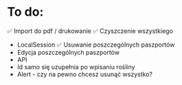 # To do:
✅ Import do pdf / drukowanie
✅ Czyszczenie wszystkiego
- LocalSession
✅ Usuwanie poszczególnych paszportów
- Edycja poszczególnych paszportów
- API
- Id samo się uzupełnia po wpisaniu rośliny
- Alert - czy na pewno chcesz usunąć wszystko?